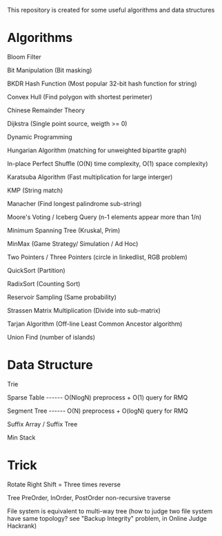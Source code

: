 This repository is created for some useful algorithms and data structures

# Algorithms
Bloom Filter

Bit Manipulation                 (Bit masking)

BKDR Hash Function               (Most popular 32-bit hash function for string)

Convex Hull                      (Find polygon with shortest perimeter)

Chinese Remainder Theory

Dijkstra                         (Single point source, weigth >= 0)

Dynamic Programming

Hungarian Algorithm              (matching for unweighted bipartite graph)

In-place Perfect Shuffle         (O(N) time complexity, O(1) space complexity)

Karatsuba Algorithm              (Fast multiplication for large interger)

KMP                              (String match)

Manacher                         (Find longest palindrome sub-string)

Moore's Voting / Iceberg Query   (n-1 elements appear more than 1/n)

Minimum Spanning Tree            (Kruskal, Prim)

MinMax                           (Game Strategy/ Simulation / Ad Hoc)

Two Pointers / Three Pointers    (circle in linkedlist, RGB problem)

QuickSort                        (Partition)

RadixSort                        (Counting Sort)

Reservoir Sampling               (Same probability) 

Strassen Matrix Multiplication   (Divide into sub-matrix)

Tarjan Algorithm                 (Off-line Least Common Ancestor algorithm)

Union Find                       (number of islands)



# Data Structure
Trie

Sparse Table ------ O(NlogN) preprocess  +  O(1) query      for RMQ

Segment Tree ------ O(N)   preprocess  +  O(logN) query     for RMQ

Suffix Array / Suffix Tree

Min Stack



# Trick

Rotate Right Shift = Three times reverse

Tree PreOrder, InOrder, PostOrder non-recursive traverse

File system is equivalent to multi-way tree (how to judge two file system have same topology?  see "Backup Integrity" problem, in Online Judge Hackrank)



